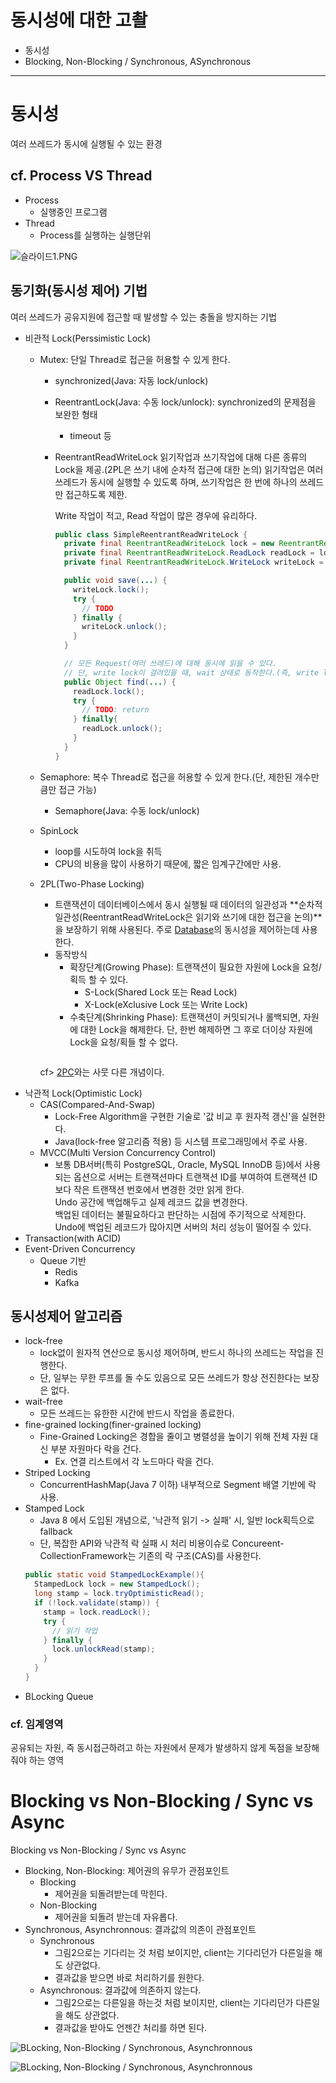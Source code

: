 # 동시성에 대한 고촬
- 동시성
- Blocking, Non-Blocking / Synchronous, ASynchronous

---

# 동시성
여러 쓰레드가 동시에 실행될 수 있는 환경

## cf. Process VS Thread
- Process
  - 실행중인 프로그램
- Thread
  - Process를 실행하는 실행단위

![슬라이드1.PNG](../Resource/Backend%2C%20%EC%BB%B4%ED%93%A8%ED%84%B0%20%EA%B5%AC%EC%A1%B0/%EC%8A%AC%EB%9D%BC%EC%9D%B4%EB%93%9C1.PNG)

## 동기화(동시성 제어) 기법
여러 쓰레드가 공유지원에 접근할 때 발생할 수 있는 충돌을 방지하는 기법

- 비관적 Lock(Perssimistic Lock)
  - Mutex: 단일 Thread로 접근을 허용할 수 있게 한다.
    - synchronized(Java: 자동 lock/unlock)
    - ReentrantLock(Java: 수동 lock/unlock): synchronized의 문제점을 보완한 형태
        - timeout 등
    - ReentrantReadWriteLock
      읽기작업과 쓰기작업에 대해 다른 종류의 Lock을 제공.(2PL은 쓰기 내에 순차적 접근에 대한 논의)
      읽기작업은 여러 쓰레드가 동시에 실행할 수 있도록 하며, 쓰기작업은 한 번에 하나의 쓰레드만 접근하도록 제한.
    
      Write 작업이 적고, Read 작업이 많은 경우에 유리하다.
      ```java
      public class SimpleReentrantReadWriteLock {
        private final ReentrantReadWriteLock lock = new ReentrantReadWriteLock();
        private final ReentrantReadWriteLock.ReadLock readLock = lock.readLock();
        private final ReentrantReadWriteLock.WriteLock writeLock = lock.writeLock();
      
        public void save(...) {
          writeLock.lock();
          try {
            // TODO
          } finally {
            writeLock.unlock();
          }
        }
      
        // 모든 Request(여러 쓰레드)에 대해 동시에 읽을 수 있다.
        // 단, write lock이 걸려있을 때, wait 상태로 동작한다.(즉, write lock에 종속적)
        public Object find(...) {
          readLock.lock();
          try {
            // TODO: return
          } finally{
            readLock.unlock();
          }
        }
      }
      ```
  - Semaphore: 복수 Thread로 접근을 허용할 수 있게 한다.(단, 제한된 개수만큼만 접근 가능)
    - Semaphore(Java: 수동 lock/unlock)
  - SpinLock
    - loop를 시도하여 lock을 취득
    - CPU의 비용을 많이 사용하기 때문에, 짧은 임계구간에만 사용.
  - 2PL(Two-Phase Locking)
    - 트랜잭션이 데이터베이스에서 동시 실행될 때 데이터의 일관성과 **순차적 일관성(ReentrantReadWriteLock은 읽기와 쓰기에 대한 접근을 논의)**을 보장하기 위해 사용된다.
      주로 [Database](../Database/Database.md)의 동시성을 제어하는데 사용한다.
    - 동작방식
      - 확장단계(Growing Phase): 트랜잭션이 필요한 자원에 Lock을 요청/획득 할 수 있다.
        - S-Lock(Shared Lock 또는 Read Lock)
        - X-Lock(eXclusive Lock 또는 Write Lock)
      - 수축단계(Shrinking Phase): 트랜잭션이 커밋되거나 롤백되면, 자원에 대한 Lock을 해제한다. 단, 한번 해제하면 그 후로 더이상 자원에 Lock을 요청/획들 할 수 없다.
      ```text
      
      ```
    
    cf> [2PC](%5BTheory%5D%20Transaction.md#2pctwp-phase-commit)와는 사뭇 다른 개념이다.
- 낙관적 Lock(Optimistic Lock)
  - CAS(Compared-And-Swap)
    - Lock-Free Algorithm을 구현한 기술로 '값 비교 후 원자적 갱신'을 실현한다.
    - Java(lock-free 알고리즘 적용) 등 시스템 프로그래밍에서 주로 사용.
  - MVCC(Multi Version Concurrency Control)
    - 보통 DB서버(특히 PostgreSQL, Oracle, MySQL InnoDB 등)에서 사용되는 옵션으로 서버는 트랜잭션마다 트랜잭션 ID를 부여하여 트랜잭션 ID보다 작은 트랜잭션 번호에서 변경한 것만 읽게 한다.  
      Undo 공간에 백업해두고 실제 레코드 값을 변경한다.  
      백업된 데이터는 불필요하다고 판단하는 시점에 주기적으로 삭제한다.  
      Undo에 백업된 레코드가 많아지면 서버의 처리 성능이 떨어질 수 있다.
- Transaction(with ACID)
- Event-Driven Concurrency
  - Queue 기반
    - Redis
    - Kafka

## 동시성제어 알고리즘
- lock-free
  - lock없이 원자적 연산으로 동시성 제어하며, 반드시 하나의 쓰레드는 작업을 진행한다.
  - 단, 일부는 무한 루프를 돌 수도 있음으로 모든 쓰레드가 항상 전진한다는 보장은 없다. 
- wait-free
  - 모든 쓰레드는 유한한 시간에 반드시 작업을 종료한다.
- fine-grained locking(finer-grained locking)
  - Fine-Grained Locking은 경합을 줄이고 병렬성을 높이기 위해 전체 자원 대신 부분 자원마다 락을 건다.
    - Ex. 연결 리스트에서 각 노드마다 락을 건다.
- Striped Locking
  - ConcurrentHashMap(Java 7 이하) 내부적으로 Segment 배열 기반에 락 사용.
- Stamped Lock
  - Java 8 에서 도입된 개념으로, '낙관적 읽기 -> 실패' 시, 일반 lock획득으로 fallback
  - 단, 복잡한 API와 낙관적 락 실패 시 처리 비용이슈로 Concureent-CollectionFramework는 기존의 락 구조(CAS)를 사용한다.
  ```java
  public static void StampedLockExample(){
    StampedLock lock = new StampedLock();
    long stamp = lock.tryOptimisticRead();
    if (!lock.validate(stamp)) {
      stamp = lock.readLock();
      try {
        // 읽기 작업
      } finally {
        lock.unlockRead(stamp);
      }
    }
  }
  ```
- BLocking Queue

### cf. 임계영역
공유되는 자원, 즉 동시접근하려고 하는 자원에서 문제가 발생하지 않게 독점을 보장해줘야 하는 영역

# Blocking vs Non-Blocking / Sync vs Async
Blocking vs Non-Blocking / Sync vs Async
- Blocking, Non-Blocking: 제어권의 유무가 관점포인트
  - Blocking
      - 제어권을 되돌려받는데 막힌다.
  - Non-Blocking
      - 제어권을 되돌려 받는데 자유롭다.
- Synchronous, Asynchronnous: 결과값의 의존이 관점포인트
  - Synchronous
      - 그림2으로는 기다리는 것 처럼 보이지만, client는 기다리던가 다른일을 해도 상관없다.
      - 결과값을 받으면 바로 처리하기를 원한다.
  - Asynchronous: 결과값에 의존하지 않는다.
      - 그림2으로는 다른일을 하는것 처럼 보이지만, client는 기다리던가 다른일을 해도 상관없다.
      - 결과값을 받아도 언젠간 처리를 하면 된다.
  
![BLocking, Non-Blocking / Synchronous, Asynchronnous](../Resource/Backend%2C%20%EB%8F%99%EC%8B%9C%EC%84%B1/%EC%8A%AC%EB%9D%BC%EC%9D%B4%EB%93%9C1.PNG)

![BLocking, Non-Blocking / Synchronous, Asynchronnous](../Resource/Backend%2C%20%EB%8F%99%EC%8B%9C%EC%84%B1/%EC%8A%AC%EB%9D%BC%EC%9D%B4%EB%93%9C2.PNG)